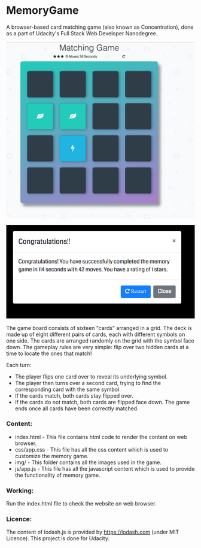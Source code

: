 # MemoryGame
A browser-based card matching game (also known as Concentration), done as a part of Udacity's Full Stack Web Developer Nanodegree.


![alt text](https://github.com/riyadashoriya/MemoryGame/blob/master/MemoryGameUi.png "Game Preview")

![alt text](https://github.com/riyadashoriya/MemoryGame/blob/master/CongratulationsModal.png "Congratulations Modal")


The game board consists of sixteen "cards" arranged in a grid. The deck is made up of eight different pairs of cards, each with different symbols on one side. The cards are arranged randomly on the grid with the symbol face down. The gameplay rules are very simple: flip over two hidden cards at a time to locate the ones that match!

Each turn:
* The player flips one card over to reveal its underlying symbol.
* The player then turns over a second card, trying to find the corresponding card with the same symbol.
* If the cards match, both cards stay flipped over.
* If the cards do not match, both cards are flipped face down.
The game ends once all cards have been correctly matched.



### Content:
* index.html - This file contains html code to render the content on web browser.
* css/app.css - This file has all the css content which is used to customize the memory game.
* img/ - This folder contains all the images used in the game.
* js/app.js - This file has all the javascript content which is used to provide the functionality of memory game.

### Working:
Run the index.html file to check the website on web browser.


### Licence:
The content of lodash.js is provided by https://lodash.com (under MIT Licence). This project is done for Udacity.

